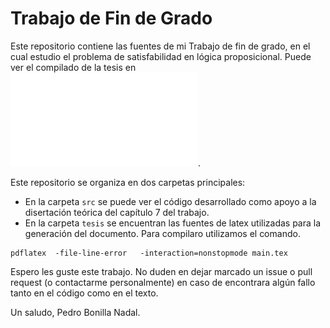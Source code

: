 # Trabajo de Fin de Grado

Este repositorio contiene las fuentes de mi Trabajo de fin de grado, en el cual estudio el problema de satisfabilidad en lógica proposicional. Puede ver el compilado de la tesis en ![este archivo](tfg.pdf). 

Este repositorio se organiza en dos carpetas principales:
- En la carpeta `src` se puede ver el código desarrollado como apoyo a la disertación teórica del capítulo 7 del trabajo. 
- En la carpeta `tesis` se encuentran las fuentes de latex utilizadas para la generación del documento. Para compilaro utilizamos el comando.

```
pdflatex  -file-line-error   -interaction=nonstopmode main.tex
```

Espero les guste este trabajo. No duden en dejar marcado un issue o pull request (o contactarme personalmente) en caso de encontrara algún fallo tanto en el código como en el texto. 

Un saludo,
Pedro Bonilla Nadal.
